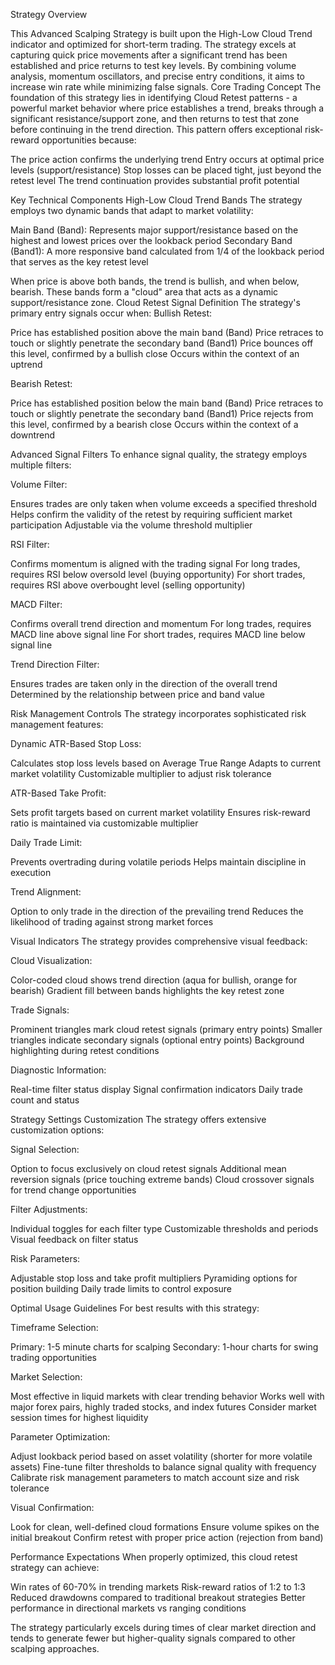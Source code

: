 Strategy Overview

This Advanced Scalping Strategy is built upon the High-Low Cloud Trend indicator and optimized for short-term trading. The strategy excels at capturing quick price movements after a significant trend has been established and price returns to test key levels. By combining volume analysis, momentum oscillators, and precise entry conditions, it aims to increase win rate while minimizing false signals. Core Trading Concept The foundation of this strategy lies in identifying Cloud Retest patterns - a powerful market behavior where price establishes a trend, breaks through a significant resistance/support zone, and then returns to test that zone before continuing in the trend direction. This pattern offers exceptional risk-reward opportunities because:

The price action confirms the underlying trend Entry occurs at optimal price levels (support/resistance) Stop losses can be placed tight, just beyond the retest level The trend continuation provides substantial profit potential

Key Technical Components High-Low Cloud Trend Bands The strategy employs two dynamic bands that adapt to market volatility:

Main Band (Band): Represents major support/resistance based on the highest and lowest prices over the lookback period Secondary Band (Band1): A more responsive band calculated from 1/4 of the lookback period that serves as the key retest level

When price is above both bands, the trend is bullish, and when below, bearish. These bands form a "cloud" area that acts as a dynamic support/resistance zone. Cloud Retest Signal Definition The strategy's primary entry signals occur when: Bullish Retest:

Price has established position above the main band (Band) Price retraces to touch or slightly penetrate the secondary band (Band1) Price bounces off this level, confirmed by a bullish close Occurs within the context of an uptrend

Bearish Retest:

Price has established position below the main band (Band) Price retraces to touch or slightly penetrate the secondary band (Band1) Price rejects from this level, confirmed by a bearish close Occurs within the context of a downtrend

Advanced Signal Filters To enhance signal quality, the strategy employs multiple filters:

Volume Filter:

Ensures trades are only taken when volume exceeds a specified threshold Helps confirm the validity of the retest by requiring sufficient market participation Adjustable via the volume threshold multiplier

RSI Filter:

Confirms momentum is aligned with the trading signal For long trades, requires RSI below oversold level (buying opportunity) For short trades, requires RSI above overbought level (selling opportunity)

MACD Filter:

Confirms overall trend direction and momentum For long trades, requires MACD line above signal line For short trades, requires MACD line below signal line

Trend Direction Filter:

Ensures trades are taken only in the direction of the overall trend Determined by the relationship between price and band value

Risk Management Controls The strategy incorporates sophisticated risk management features:

Dynamic ATR-Based Stop Loss:

Calculates stop loss levels based on Average True Range Adapts to current market volatility Customizable multiplier to adjust risk tolerance

ATR-Based Take Profit:

Sets profit targets based on current market volatility Ensures risk-reward ratio is maintained via customizable multiplier

Daily Trade Limit:

Prevents overtrading during volatile periods Helps maintain discipline in execution

Trend Alignment:

Option to only trade in the direction of the prevailing trend Reduces the likelihood of trading against strong market forces

Visual Indicators The strategy provides comprehensive visual feedback:

Cloud Visualization:

Color-coded cloud shows trend direction (aqua for bullish, orange for bearish) Gradient fill between bands highlights the key retest zone

Trade Signals:

Prominent triangles mark cloud retest signals (primary entry points) Smaller triangles indicate secondary signals (optional entry points) Background highlighting during retest conditions

Diagnostic Information:

Real-time filter status display Signal confirmation indicators Daily trade count and status

Strategy Settings Customization The strategy offers extensive customization options:

Signal Selection:

Option to focus exclusively on cloud retest signals Additional mean reversion signals (price touching extreme bands) Cloud crossover signals for trend change opportunities

Filter Adjustments:

Individual toggles for each filter type Customizable thresholds and periods Visual feedback on filter status

Risk Parameters:

Adjustable stop loss and take profit multipliers Pyramiding options for position building Daily trade limits to control exposure

Optimal Usage Guidelines For best results with this strategy:

Timeframe Selection:

Primary: 1-5 minute charts for scalping Secondary: 1-hour charts for swing trading opportunities

Market Selection:

Most effective in liquid markets with clear trending behavior Works well with major forex pairs, highly traded stocks, and index futures Consider market session times for highest liquidity

Parameter Optimization:

Adjust lookback period based on asset volatility (shorter for more volatile assets) Fine-tune filter thresholds to balance signal quality with frequency Calibrate risk management parameters to match account size and risk tolerance

Visual Confirmation:

Look for clean, well-defined cloud formations Ensure volume spikes on the initial breakout Confirm retest with proper price action (rejection from band)

Performance Expectations When properly optimized, this cloud retest strategy can achieve:

Win rates of 60-70% in trending markets Risk-reward ratios of 1:2 to 1:3 Reduced drawdowns compared to traditional breakout strategies Better performance in directional markets vs ranging conditions

The strategy particularly excels during times of clear market direction and tends to generate fewer but higher-quality signals compared to other scalping approaches.